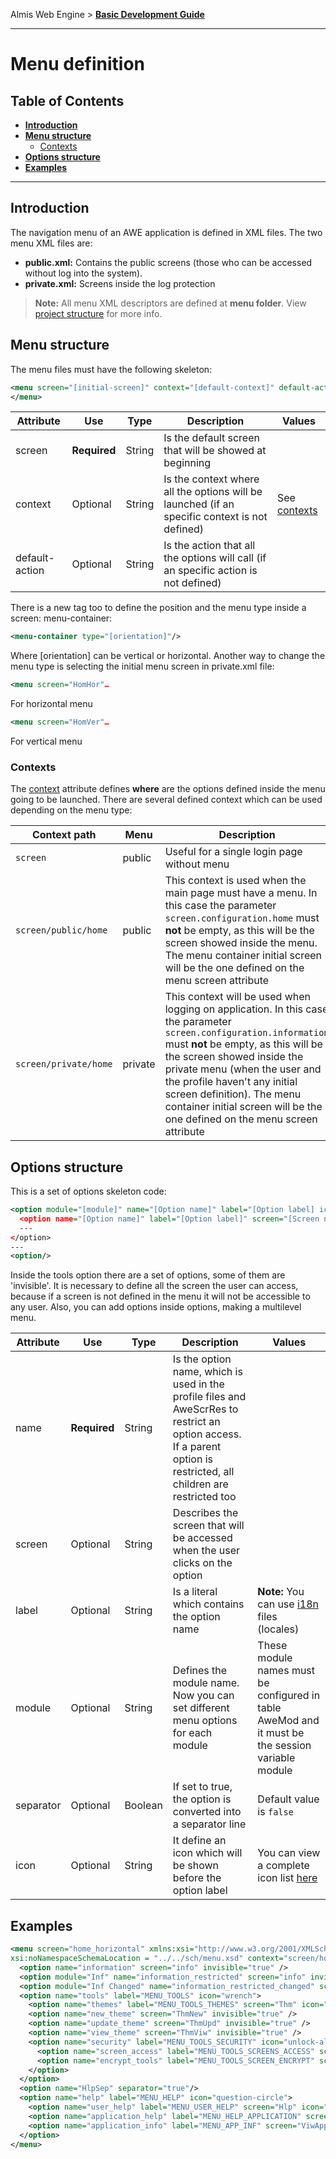 Almis Web Engine > **[Basic Development Guide](basic-developer-guide.md)**

---

# **Menu definition**

## Table of Contents

* **[Introduction](#introduction)**
* **[Menu structure](#menu-structure)**
  * [Contexts](#contexts)
* **[Options structure](#options-structure)**
* **[Examples](#examples)**

---

## Introduction

The navigation menu of an AWE application is defined in XML files. The two menu XML files are:
* **public.xml:** Contains the public screens (those who can be accessed without log into the system).
* **private.xml:** Screens inside the log protection

> **Note:** All menu XML descriptors are defined at **menu folder**. View [project structure](basic-developer-guide.md#menu-folder) for more info.

## Menu structure

The menu files must have the following skeleton:

```xml
<menu screen="[initial-screen]" context="[default-context]" default-action="[default-action]">
</menu>
```

| Attribute   | Use      | Type      |  Description                    |   Values                                           |
| ----------- | ---------|-----------|---------------------------------|----------------------------------------------------|
| screen | **Required**| String | Is the default screen that will be showed at beginning |  |
| context| Optional | String | Is the context where all the options will be launched (if an specific context is not defined) |   See [contexts](#contexts) |
| default-action | Optional | String | Is the action that all the options will call (if an specific action is not defined) |  |

There is a new tag too to define the position and the menu type inside a screen: menu-container:

```xml
<menu-container type="[orientation]"/>
```

Where [orientation] can be vertical or horizontal. Another way to change the menu type is selecting the initial menu screen in private.xml file: 

```xml
<menu screen="HomHor"…
```

For horizontal menu

```xml
<menu screen="HomVer"…
```

For vertical menu

### Contexts

The [context](#menu-structure) attribute defines **where** are the options defined inside the menu going to be launched. There are several defined context which can be used depending on the menu type:

| Context path          | Menu     | Description                                                 |
| --------------------- | -------- | ----------------------------------------------------------- |
| `screen`              | public   | Useful for a single login page without menu                 |
| `screen/public/home`  | public   | This context is used when the main page must have a menu. In this case the parameter `screen.configuration.home` must **not** be empty, as this will be the screen showed inside the menu. The menu container initial screen will be the one defined on the menu screen attribute |
| `screen/private/home` | private  | This context will be used when logging on application. In this case the parameter `screen.configuration.information` must **not** be empty, as this will be the screen showed inside the private menu (when the user and the profile haven't any initial screen definition). The menu container initial screen will be the one defined on the menu screen attribute   |

## Options structure

This is a set of options skeleton code:

```xml
<option module="[module]" name="[Option name]" label="[Option label] icon="[Icon option]">
  <option name="[Option name]" label="[Option label]" screen="[Screen name]"/>
  ---
</option>
---
<option/>
```

Inside the tools option there are a set of options, some of them are 'invisible'. It is necessary to define all the screen the user can access, because if a screen is not defined in the menu it will not be accessible to any user. Also, you can add options inside options, making a multilevel menu.

| Attribute   | Use      | Type      |  Description                    |   Values                                           |
| ----------- | ---------|-----------|---------------------------------|----------------------------------------------------|
| name | **Required**| String | Is the option name, which is used in the profile files and AweScrRes to restrict an option access. If a parent option is restricted, all children are restricted too|  |
| screen | Optional | String | Describes the screen that will be accessed when the user clicks on the option |  |
| label | Optional | String | Is a literal which contains the option name | **Note:** You can use [i18n](i18n-internationalization.md) files (locales) |
| module | Optional | String | Defines the module name. Now you can set different menu options for each module | These module names must be configured in table AweMod and it must be the session variable module |
| separator| Optional | Boolean | If set to true, the option is converted into a separator line | Default value is `false`|
| icon | Optional | String | It define an icon which will be shown before the option label | You can view a complete icon list [here](http://fortawesome.github.io/Font-Awesome/icons/) |

## Examples

```xml
<menu screen="home_horizontal" xmlns:xsi="http://www.w3.org/2001/XMLSchema-instance" 
xsi:noNamespaceSchemaLocation = "../../sch/menu.xsd" context="screen/home" default-action="screen">
  <option name="information" screen="info" invisible="true" />
  <option module="Inf" name="information_restricted" screen="info" invisible="true" />
  <option module="Inf Changed" name="information_restricted_changed" screen="info" invisible="true" />
  <option name="tools" label="MENU_TOOLS" icon="wrench">    
    <option name="themes" label="MENU_TOOLS_THEMES" screen="Thm" icon="picture-o"/>
    <option name="new_theme" screen="ThmNew" invisible="true" />
    <option name="update_theme" screen="ThmUpd" invisible="true" />
    <option name="view_theme" screen="ThmViw" invisible="true" />
    <option name="security" label="MENU_TOOLS_SECURITY" icon="unlock-alt">
      <option name="screen_access" label="MENU_TOOLS_SCREENS_ACCESS" screen="ScrAccRes" icon="eye-slash"/>
      <option name="encrypt_tools" label="MENU_TOOLS_SCREEN_ENCRYPT" screen="ScrEncTxt" icon="lock"/>
    </option>    
  </option>
  <option name="HlpSep" separator="true"/>
  <option name="help" label="MENU_HELP" icon="question-circle">
    <option name="user_help" label="MENU_USER_HELP" screen="Hlp" icon="question"/>
    <option name="application_help" label="MENU_HELP_APPLICATION" screen="AppHlp" icon="question"/>
    <option name="application_info" label="MENU_APP_INF" screen="ViwAppInf" icon="info"/>
  </option>
</menu>
```